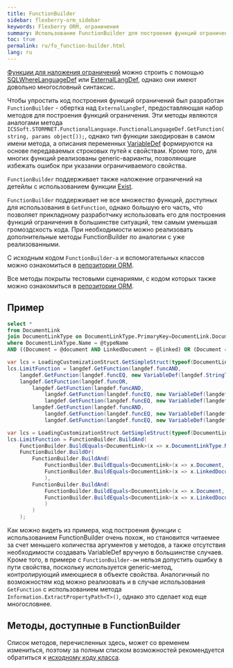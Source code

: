 ```yaml
---
title: FunctionBuilder
sidebar: flexberry-orm_sidebar
keywords: Flexberry ORM, ограничения
summary: Использование FunctionBuilder для построения функций ограничения
toc: true
permalink: ru/fo_function-builder.html
lang: ru
---
```


[Функции для наложения ограничений](fo_limit-function.html) можно строить с помощью [SQLWhereLanguageDef](fo_function-list.html) или [ExternalLangDef](fo_external-lang-def.html), однако они имеют довольно многословный синтаксис.

Чтобы упростить код построения функций ограничений был разработан `FunctionBuilder` - обертка над `ExternalLangDef`, предоставляющая набор методов для построения функций ограничения. Эти методы являются аналогами метода `ICSSoft.STORMNET.FunctionalLanguage.FunctionalLanguageDef.GetFunction(string, params object[));`, однако тип функции закодирован в самом имени метода, а описания переменных [VariableDef](fo_variable-def.html) формируются на основе передаваемых строковых путей к свойствам. Кроме того, для многих функций реализованы generic-варианты, позволяющие избежать ошибок при указании ограничиваемого свойства.

`FunctionBuilder` поддерживает также наложение ограничений на детейлы с использованием функции [Exist](fo_exist-details.html).

`FunctionBuilder` поддерживает не все множество функций, доступных для использования в `GetFunction`, однако большую его часть, что позволяет прикладному разработчику использовать его для построения функций ограничения в большинстве ситуаций, тем самым уменьшая громоздскость кода. При необходимости можно реализовать дополнительные методы FunctionBuilder по аналогии с уже реализованными.

С исходным кодом `FunctionBuilder-а` и вспомогательных классов можно ознакомиться в [репозитории ORM](https://github.com/Flexberry/NewPlatform.Flexberry.ORM/tree/develop/ExternalLangDef/FunctionBuilder).

Все методы покрыты тестовыми сценариями, с кодом которых также можно ознакомиться в [репозитории ORM](https://github.com/Flexberry/NewPlatform.Flexberry.ORM/tree/develop/NewPlatform.Flexberry.ORM.Tests/ICSSoft.STORMNET.FunctionalLanguage).

## Пример

``` sql
select * 
from DocumentLink 
join DocumentLinkType on DocumentLinkType.PrimaryKey=DocumentLink.DocumentLinkType
where DocumentLinkType.Name = @typeName
AND ((Document = @document AND LinkedDocument = @linked) OR (Document = @linked AND LinkedDocument = @document))
```

```csharp
var lcs = LoadingCustomizationStruct.GetSimpleStruct(typeof(DocumentLink), DocumentLink.Views.DocumentLinkE);
lcs.LimitFunction = langdef.GetFunction(langdef.funcAND,
	langdef.GetFunction(langdef.funcEQ, new VariableDef(langdef.StringType, "DocumentLinkType.Name"), typeName),
	langdef.GetFunction(langdef.funcOR,
		langdef.GetFunction(langdef.funcAND, 
			langdef.GetFunction(langdef.funcEQ, new VariableDef(langdef.GuidType, "Document"), document.__PrimaryKey),
			langdef.GetFunction(langdef.funcEQ, new VariableDef(langdef.GuidType, "LinkedDocument"), linkedDocument.__PrimaryKey)),
		langdef.GetFunction(langdef.funcAND, 
			langdef.GetFunction(langdef.funcEQ, new VariableDef(langdef.GuidType, "Document"), linkedDocument.__PrimaryKey),
			langdef.GetFunction(langdef.funcEQ, new VariableDef(langdef.GuidType, "LinkedDocument"), document.__PrimaryKey))));
```

``` csharp
var lcs = LoadingCustomizationStruct.GetSimpleStruct(typeof(DocumentLink), DocumentLink.Views.DocumentLinkE);
lcs.LimitFunction = FunctionBuilder.BuildAnd(
	FunctionBuilder.BuildEquals<DocumentLink>(x => x.DocumentLinkType.Name, typeName),
	FunctionBuilder.BuildOr(
		FunctionBuilder.BuildAnd(
			FunctionBuilder.BuildEquals<DocumentLink>(x => x.Document, document),
			FunctionBuilder.BuildEquals<DocumentLink>(x => x.LinkedDocument, linkedDocument)
			),
		FunctionBuilder.BuildAnd(
			FunctionBuilder.BuildEquals<DocumentLink>(x => x.Document, linkedDocument),
			FunctionBuilder.BuildEquals<DocumentLink>(x => x.LinkedDocument, document)
			)
		)
	);
```

Как можно видеть из примера, код построения функции с использованием FunctionBuilder очень похож, но становится читаемее за счет меньшего количества аргументов у методов, а также отсутствия необходимости создавать VariableDef вручную в большинстве случаев. Кроме того, в примере с `FunctionBuilder-ом` нельзя допустить ошибку в пути свойства, поскольку используется generic-метод, контролирующий имеющиеся в объекте свойства. Аналогичный по возможностям код можно реализовать и в случае использования `GetFunction` с использованием метода `Information.ExtractPropertyPath<T>()`, однако это сделает код еще многословнее.

## Методы, доступные в FunctionBuilder

Список методов, перечисленных здесь, может со временем измениться, поэтому за полным списком возможностей рекомендуется обратиться к [исходному коду класса](https://github.com/Flexberry/NewPlatform.Flexberry.ORM/tree/develop/ExternalLangDef/FunctionBuilder).


